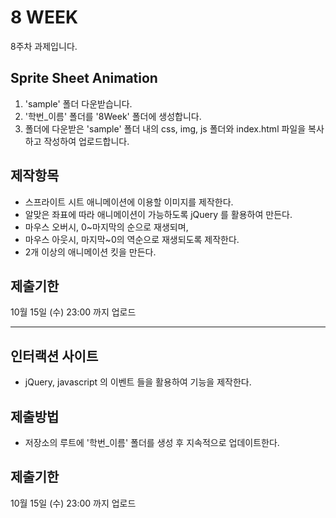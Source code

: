 # 8 WEEK

8주차 과제입니다.

## Sprite Sheet Animation

1. 'sample' 폴더 다운받습니다.
2. '학번_이름' 폴더를 '8Week' 폴더에 생성합니다.
3. 폴더에 다운받은 'sample' 폴더 내의 css, img, js 폴더와 index.html 파일을 복사하고 작성하여 업로드합니다.

## 제작항목

- 스프라이트 시트 애니메이션에 이용할 이미지를 제작한다.
- 알맞은 좌표에 따라 애니메이션이 가능하도록 jQuery 를 활용하여 만든다.
- 마우스 오버시, 0~마지막의 순으로 재생되며,
- 마우스 아웃시, 마지막~0의 역순으로 재생되도록 제작한다.
- 2개 이상의 애니메이션 킷을 만든다.

## 제출기한

10월 15일 (수) 23:00 까지 업로드

<hr/>

## 인터랙션 사이트

- jQuery, javascript 의 이벤트 들을 활용하여 기능을 제작한다.

## 제출방법

- 저장소의 루트에 '학번_이름' 폴더를 생성 후 지속적으로 업데이트한다.

## 제출기한

10월 15일 (수) 23:00 까지 업로드